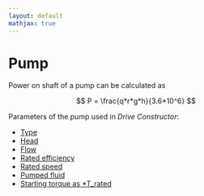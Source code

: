```yaml
---
layout: default
mathjax: true
---
```


# Pump

Power on shaft of a pump can be calculated as

$$
	P = \frac{q*r*g*h}{3.6*10^6}
$$

Parameters of the pump used in *Drive Constructor*:

* [Type](pump-types.html)
* [Head](pump-head.html)
* [Flow](pump-flow.html)
* [Rated efficiency](pump-rated-efficiency.html)
* [Rated speed](pump-rated-speed.html)
* [Pumped fluid](pump-fluid.html)
* [Starting torque as *T_rated](pump-starting-torque.html)
